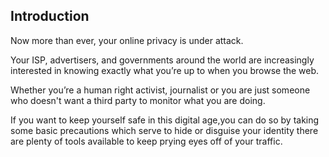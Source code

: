 
## Introduction


Now more than ever, your online privacy is under attack.

Your ISP, advertisers, and governments around the world are increasingly interested in knowing exactly what you’re up to when you browse the web.

Whether you’re a human right activist, journalist or you are just someone who doesn&#39;t want a third party to monitor what you are doing.

If you want to keep yourself safe in this digital age,you can do so by taking some basic precautions which serve to hide or disguise your identity there are plenty of tools available to keep prying eyes off of your traffic.

